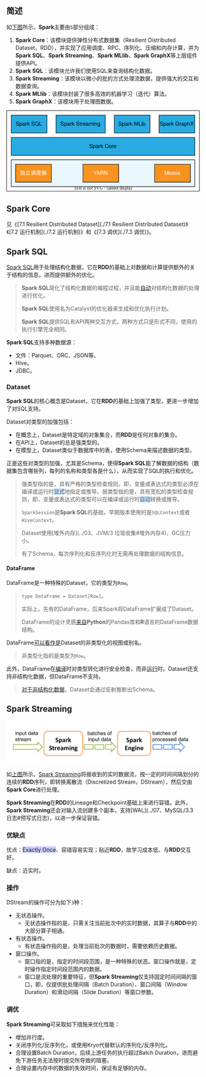 ## 简述

如[下图](https://www.hadoopdoc.com/spark/spark-intro)所示，**Spark**主要由`5`部分组成：

1. **Spark Core**：该模块提供弹性分布式数据集（Resilient Distributed Dataset，RDD），并实现了应用调度、RPC、序列化、压缩和内存计算，并为**Spark SQL**、**Spark Streaming**、**Spark MLlib**、**Spark GraphX**等上层组件提供API。
2. **Spark SQL**：该模块允许我们使用SQL来查询结构化数据。
3. **Spark Streaming**：该模块以微小的批的方式处理流数据，提供强大的交互和数据查询。
4. **Spark MLlib**：该模块封装了很多高效的机器学习（迭代）算法。
5. **Spark GraphX**：该模块用于处理图数据。

![](../images/9/spark_architecture.svg)



## Spark Core

见《[7.1 Resilient Distributed Dataset](./7.1 Resilient Distributed Dataset)》《[7.2 运行机制](./7.2 运行机制)》和《[7.3 调优](./7.3 调优)》。



## Spark SQL

[Spark SQL](https://spark.apache.org/docs/latest/sql-programming-guide.html)用于处理结构化数据，它在**RDD**的基础上对数据和计算提供额外的关于结构的信息，进而提供额外的优化。

> **Spark SQL**简化了结构化数据的编程过程，并且能[自动](https://blog.csdn.net/MrZhangBaby/article/details/106146943)对结构化数据的处理进行优化。
>
> **Spark SQL**使用名为Catalyst的优化器来生成和优化执行计划。
>
> **Spark SQL**提供SQL和API两种交互方式，两种方式只是形式不同，使用的执行引擎完全相同。

**Spark SQL**支持多种数据源：

- 文件：Parquet、ORC、JSON等。
- Hive。
- JDBC。

### Dataset

**Spark SQL**的核心概念是Dataset，它在**RDD**的基础上加强了类型，更进一步增加了对SQL支持。

Dataset对类型的加强包括：

- 在概念上，Dataset是特定域的对象集合，而**RDD**是任何对象的集合。
- 在API上，Dataset的总是强类型的。
- 在模型上，Dataset类似于数据库中的表，使用Schema来描述数据的类型。

正是这些对类型的加强，尤其是Schema，使得**Spark SQL**能了解数据的结构（数据集包含哪些列，每列的名称和类型各是什么），从而实现了SQL的执行和优化。

> 强类型指的是，具有严格的类型检查规则，即，变量或表达式的类型必须在编译或运行时<span style=background:#c2e2ff>显式</span>地指定或推导。弱类型指的是，具有宽松的类型检查规则，即，变量或表达式的类型可以在编译或运行时<span style=background:#c2e2ff>自动</span>转换或推导。
>
> `SparkSession`是**Spark SQL**的基础，早期版本使用的是`SQLContext`或者`HiveContext`。
>
> Dataset使用[堆外内存](../03、JVM/3 垃圾收集#堆外内存4)，GC压力小。
>
> 有了Schema，每次序列化和反序列化时无需再处理数据的结构信息。

#### DataFrame

DataFrame是一种特殊的Dataset，它的类型为`Row`。

> `type DataFrame = Dataset[Row]`。
>
> 实际上，先有的DataFrame，后来Spark将DataFrame扩展成了Dataset。
>
> DataFrame的设计灵感[来自](https://www.hadoopdoc.com/spark/spark-sql-dataframe)**Python**的Pandas库和**R**语言的DataFrame数据结构。

DataFrame[可以看作是](https://andr-robot.github.io/RDD-DataFrame和DataSet区别/)Dataset的非类型化的视图或别名。

> 非类型化指的是类型为`Row`。

此外，DataFrame在<u>编译</u>时对类型转化进行安全检查，而非<u>运行</u>时。Dataset还支持非结构化数据，但DataFrame不支持。

> [对于非结构化数据](https://blog.csdn.net/sun_0128/article/details/107858345)，Dataset会通过反射推断出Schema。



## Spark Streaming

![](../images/9/spark_streaming_flow.png)

如[上图](https://spark.apache.org/docs/latest/streaming-programming-guide.html)所示，[Spark Streaming](https://www.hadoopdoc.com/spark-streaming/spark-streaming-tutorial)将接收到的实时数据流，按一定的时间间隔划分的连续的**RDD**序列，即转换离散流（Discretized Stream，DStream），然后交由**Spark Core**进行处理。

**Spark Streaming**在**RDD**的Lineage和Checkpoint基础上来进行容错。此外，**Spark Streaming**还会对输入流创建多个副本，支持[WAL](../07、MySQL/3.3 日志#预写式日志)，以进一步保证容错。

### 优缺点

优点：<span style=background:#c9ccff>Exactly Once</span>、容错容易实现；贴近**RDD**，故学习成本低、与**RDD**交互好。

缺点：近实时。

### 操作

DStream的操作可分为如下`3`种：

- 无状态操作。
  - 无状态操作指的是，只需关注当前批次中的实时数据，其算子与**RDD**中的大部分算子相通。
- 有状态操作。
  - 有状态操作指的是，处理当前批次的数据时，需要依赖历史数据。
- 窗口操作。
  - 窗口指的是，指定的时间段范围，是一种特殊的状态。窗口操作就是，定时操作指定时间段范围内的数据。
  - 窗口是流处理的重要特征，但**Spark Streaming**仅支持固定时间间隔的窗口，即，仅提供批处理间隔（Batch Duration）、窗口间隔（Window Duration）和滑动间隔（Slide Duration）等窗口参数。

### 调优

**Spark Streaming**可采取如下措施来优化性能：

- 增加并行度。
- 关闭序列化/反序列化，或使用Kryo代替默认的序列化/反序列化。
- 合理设置Batch Duration，后续上游任务的执行超过Batch Duration，进而避免下游任务无法按时提交所导致的阻塞。
- 合理设置内存中的数据的失效时间，保证有足够的内存。

